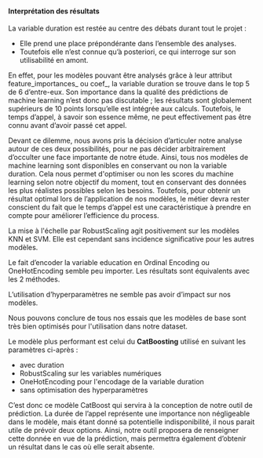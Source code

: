 #### Interprétation des résultats

La variable duration est restée au centre des débats durant tout le projet :
* Elle prend une place prépondérante dans l’ensemble des analyses.
* Toutefois elle n’est connue qu’à posteriori, ce qui interroge sur son utilisabilité en amont.

En effet, pour les modèles pouvant être analysés grâce à leur attribut feature_importances_ ou coef_, la variable duration se trouve dans le top 5 de 6 d’entre-eux. Son importance dans la qualité des prédictions de machine learning n’est donc pas discutable ; les résultats sont globalement supérieurs de 10 points lorsqu’elle est intégrée aux calculs. Toutefois, le temps d’appel, à savoir son essence même, ne peut effectivement pas être connu avant d’avoir passé cet appel.

Devant ce dilemme, nous avons pris la décision d’articuler notre analyse autour de ces deux possibilités, pour ne pas décider arbitrairement d’occulter une face importante de notre étude. Ainsi, tous nos modèles de machine learning sont disponibles en conservant ou non la variable duration. Cela nous permet d'optimiser ou non les scores du machine learning selon notre objectif du moment, tout en conservant des données les plus réalistes possibles selon les besoins. 
Toutefois, pour obtenir un résultat optimal lors de l’application de nos modèles, le métier devra rester conscient du fait que le temps d’appel est une caractéristique à prendre en compte pour améliorer l’efficience du process.

La mise à l'échelle par RobustScaling agit positivement sur les modèles KNN et SVM. Elle est cependant sans incidence significative pour les autres modèles.

Le fait d’encoder la variable education en Ordinal Encoding ou OneHotEncoding semble peu importer. Les résultats sont équivalents avec les 2 méthodes.

L’utilisation d’hyperparamètres ne semble pas avoir d’impact sur nos modèles.

Nous pouvons conclure de tous nos essais que les modèles de base sont très bien optimisés pour l'utilisation dans notre dataset.

Le modèle plus performant est celui du **CatBoosting** utilisé en suivant les paramètres ci-après : 
* avec duration
* RobustScaling sur les variables numériques
* OneHotEncoding pour l'encodage de la variable duration
* sans optimisation des hyperparamètres

C’est donc ce modèle CatBoost qui servira à la conception de notre outil de prédiction. La durée de l’appel représente une importance non négligeable dans le modèle, mais étant donné sa potentielle indisponibilité, il nous parait utile de prévoir deux options. Ainsi, notre outil proposera de renseigner cette donnée en vue de la prédiction, mais permettra également d’obtenir un résultat dans le cas où elle serait absente.
